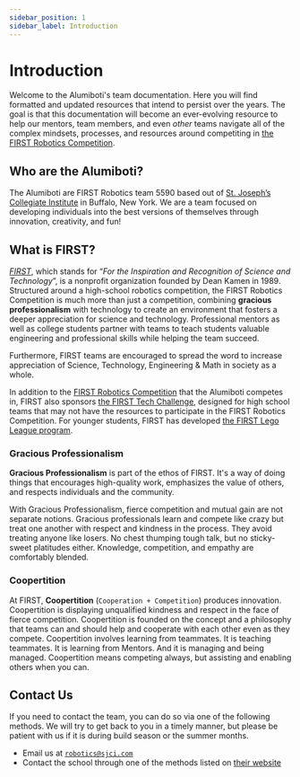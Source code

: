 ```yaml
---
sidebar_position: 1
sidebar_label: Introduction
---
```


# Introduction

Welcome to the Alumiboti's team documentation. Here you will find formatted and updated
resources that intend to persist over the years. The goal is that this documentation will
become an ever-evolving resource to help our mentors, team members, and even _other_ teams
navigate all of the complex mindsets, processes, and resources around competiting in [the
FIRST Robotics Competition](https://www.firstinspires.org/robotics/frc).

## Who are the Alumiboti?

The Alumiboti are FIRST Robotics team 5590 based out of [St. Joseph’s Collegiate Institute](https://www.sjci.com) in Buffalo, New York. We are a team focused on developing individuals into the best versions of themselves through innovation, creativity, and fun!

## What is FIRST?

[_FIRST_](https://www.firstinspires.org/), which stands for “_For the Inspiration and Recognition of Science and Technology_”, is a nonprofit organization founded by Dean Kamen in 1989. Structured around a high-school robotics competition, the FIRST Robotics Competition is much more than just a competition, combining **gracious professionalism** with technology to create an environment that fosters a deeper appreciation for science and technology. Professional mentors as well as college students partner with teams to teach students valuable engineering and professional skills while helping the team succeed.

Furthermore, FIRST teams are encouraged to spread the word to increase appreciation of Science, Technology, Engineering & Math in society as a whole.

In addition to the [FIRST Robotics Competition](https://www.firstinspires.org/robotics/frc) that the Alumiboti competes in, FIRST also sponsors [the FIRST Tech Challenge](https://www.firstinspires.org/robotics/ftc), designed for high school teams that may not have the resources to participate in the FIRST Robotics Competition. For younger students, FIRST has developed [the FIRST Lego League program](https://www.firstinspires.org/robotics/fll).

### Gracious Professionalism

**Gracious Professionalism** is part of the ethos of FIRST.  It's a way of doing things that encourages high-quality work,  emphasizes the value of others, and respects individuals and the  community.

With Gracious Professionalism, fierce competition and mutual  gain are not separate notions. Gracious professionals learn and compete  like crazy but treat one another with respect and kindness in the  process. They avoid treating anyone like losers. No chest thumping tough  talk, but no sticky-sweet platitudes either. Knowledge, competition,  and empathy are comfortably blended.

### Coopertition

At FIRST, **Coopertition** (`Cooperation + Competition`) produces innovation. Coopertition is displaying unqualified kindness and respect in the face of fierce competition. Coopertition is founded on the concept and a philosophy that teams can and should help and cooperate with each other even as they compete. Coopertition involves learning from teammates. It is teaching teammates. It is learning from Mentors. And it is managing and being managed. Coopertition means competing always, but assisting and enabling others when you can.

## Contact Us

If you need to contact the team, you can do so via one of the following methods. We will try to get back to you in a timely manner, but please be patient with us if it is during build season or the summer months.

- Email us at [`robotics@sjci.com`](mailto:robotics@sjci.com)
- Contact the school through one of the methods listed on [their website](https://www.sjci.com/)
